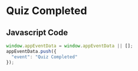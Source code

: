 # Quiz Completed

### 

## Javascript Code
```js
window.appEventData = window.appEventData || [];
appEventData.push({
  "event": "Quiz Completed"
});
```




